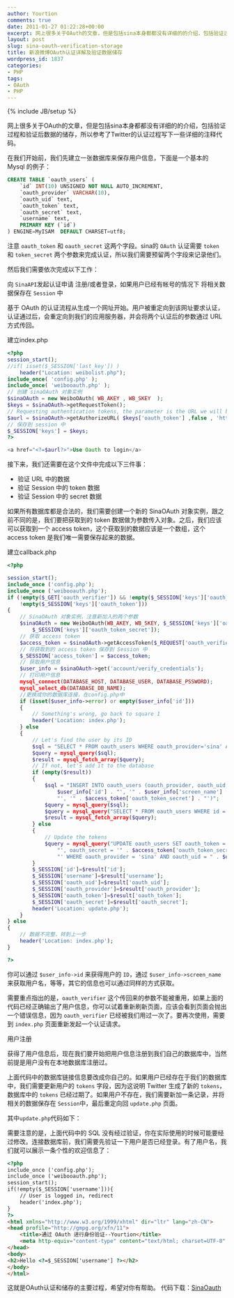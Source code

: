 ```yaml
---
author: Yourtion
comments: true
date: 2011-01-27 01:22:28+00:00
excerpt: 网上很多关于OAuth的文章，但是包括sina本身都都没有详细的的介绍，包括验证过程和验证后数据的储存，所以参考了Twitter的认证过程写下一些详细的注释代码。
layout: post
slug: sina-oauth-verification-storage
title: 新浪微博OAuth认证详解及验证数据储存
wordpress_id: 1837
categories:
- PHP
tags:
- OAuth
- PHP
---
```

{% include JB/setup %}

网上很多关于OAuth的文章，但是包括sina本身都都没有详细的的介绍，包括验证过程和验证后数据的储存，所以参考了Twitter的认证过程写下一些详细的注释代码。

在我们开始前，我们先建立一张数据库来保存用户信息，下面是一个基本的 Mysql 的例子：

```sql
CREATE TABLE `oauth_users` (
    `id` INT(10) UNSIGNED NOT NULL AUTO_INCREMENT,
    `oauth_provider` VARCHAR(10),
    `oauth_uid` text,
    `oauth_token` text,
    `oauth_secret` text,
    `username` text,
    PRIMARY KEY (`id`)
) ENGINE=MyISAM  DEFAULT CHARSET=utf8;
```

注意 ```oauth_token``` 和 ```oauth_secret``` 这两个字段。sina的 ```OAuth``` 认证需要 ```token``` 和 ```token_secret``` 两个参数来完成认证，所以我们需要预留两个字段来记录他们。

然后我们需要依次完成以下工作：

向 ```SinaAPI```发起认证申请
注册/或者登录，如果用户已经有帐号的情况下
将相关数据保存在 ```Session``` 中

基于 OAuth 的认证流程从生成一个网址开始。用户被重定向到该网址要求认证，认证通过后，会重定向到我们的应用服务器，并会将两个认证后的参数通过 URL 方式传回。

建立index.php

```php
<?php
session_start();
//if( isset($_SESSION['last_key']) )
	header("Location: weibolist.php");
include_once( 'config.php' );
include_once( 'weibooauth.php' );
// 创建 sinaOAuth 对象实例
$sinaOAuth = new WeiboOAuth( WB_AKEY , WB_SKEY  );
$keys = $sinaOAuth->getRequestToken();
// Requesting authentication tokens, the parameter is the URL we will be redirected to
$aurl = $sinaOAuth->getAuthorizeURL( $keys['oauth_token'] ,false , 'http://t.yourtion.com/sina/callback.php');
// 保存到 session 中
$_SESSION['keys'] = $keys;
?>

<a href="<?=$aurl?>">Use Oauth to login</a>
```

接下来，我们还需要在这个文件中完成以下三件事：

* 验证 URL 中的数据
* 验证 Session 中的 token 数据
* 验证 Session 中的 secret 数据

如果所有数据库都是合法的，我们需要创建一个新的 SinaOAuth 对象实例，跟之前不同的是，我们要把获取到的 token 数据做为参数传入对象。之后，我们应该可以获取到一个 access token，这个获取到的数据应该是一个数组，这个 access token 是我们唯一需要保存起来的数据。

建立callback.php

```php
<?php

session_start();
include_once ('config.php');
include_once ('weibooauth.php');
if (!empty($_GET['oauth_verifier']) && !empty($_SESSION['keys']['oauth_token']) &&
    !empty($_SESSION['keys']['oauth_token']))
{
    // SinaOAuth 对象实例，注意新加入的两个参数
    $sinaOAuth = new WeiboOAuth(WB_AKEY, WB_SKEY, $_SESSION['keys']['oauth_token'],
        $_SESSION['keys']['oauth_token_secret']);
    // 获取 access token
    $access_token = $sinaOAuth->getAccessToken($_REQUEST['oauth_verifier']);
    // 将获取到的 access token 保存到 Session 中
    $_SESSION['access_token'] = $access_token;
    // 获取用户信息
    $user_info = $sinaOAuth->get('account/verify_credentials');
    // 打印用户信息
  	mysql_connect(DATABASE_HOST, DATABASE_USER, DATABASE_PSSWORD);
	mysql_select_db(DATABASE_DB_NAME);
	//更换成你的数据库连接，在config.php中
    if (isset($user_info->error) or empty($user_info['id']))
    {
        // Something's wrong, go back to square 1
        header('Location: index.php');
    } else
    {
        // Let's find the user by its ID
        $sql = "SELECT * FROM oauth_users WHERE oauth_provider='sina' AND oauth_uid=" .$user_info['id'];
        $query = mysql_query($sql);
        $result = mysql_fetch_array($query);
        // If not, let's add it to the database
        if (empty($result))
        {
            $sql = "INSERT INTO oauth_users (oauth_provider, oauth_uid, username, oauth_token, oauth_secret) VALUES ('sina', '" .
                $user_info['id'] . "', '" . $user_info['screen_name'] . "', '" . $access_token['oauth_token'] .
                "', '" . $access_token['oauth_token_secret'] . "')";
            $query = mysql_query($sql);
            $query = mysql_query("SELECT * FROM oauth_users WHERE id = ".mysql_insert_id());
            $result = mysql_fetch_array($query);
        } else
        {
            // Update the tokens
            $query = mysql_query("UPDATE oauth_users SET oauth_token = '" . $access_token['oauth_token'] .
                "', oauth_secret = '" . $access_token['oauth_token_secret'] .
                "' WHERE oauth_provider = 'sina' AND oauth_uid = " . $user_info['id']);
        }
        $_SESSION['id']=$result['id'];
        $_SESSION['username']=$result['username'];
        $_SESSION['oauth_uid']=$result['oauth_uid'];
        $_SESSION['oauth_provider']=$result['oauth_provider'];
        $_SESSION['oauth_token']=$result['oauth_token'];
        $_SESSION['oauth_secret']=$result['oauth_secret'];
		header('Location: update.php');
    }
} else
{
    // 数据不完整，转到上一步
    header('Location: index.php');
}

?>
```

你可以通过 ```$user_info->id``` 来获得用户的 ```ID```，通过 ```$user_info->screen_name``` 来获取用户名，等等，其它的信息也可以通过同样的方式获取。

需要重点指出的是，```oauth_verifier``` 这个传回来的参数不能被重用，如果上面的代码已经正确输出了用户信息，你可以试着重新刷新页面，应该会看到页面会抛出一个错误信息，因为 ```oauth_verifier``` 已经被我们用过一次了。要再次使用，需要到 ```index.php``` 页面重新发起一个认证请求。

用户注册

获得了用户信息后，现在我们要开始把用户信息注册到我们自己的数据库中，当然前提是用户没有在本地数据库注册过。

上面代码中的数据库链接信息要改成你自己的。如果用户已经存在于我们的数据库中，我们需要更新用户的 ```tokens``` 字段，因为这说明 Twitter 生成了新的 ```tokens```，数据库中的 ```tokens``` 已经过期了。如果用户不存在，我们需要新加一条记录，并将相关的数据保存在 ```Session```中，最后重定向回 ```update.php``` 页面。

其中```update.php```代码如下：

需要注意的是，上面代码中的 SQL 没有经过验证，你在实际使用的时候可能要经过修改。连接数据库前，我们需要先验证一下用户是否已经登录。有了用户名，我们就可以展示一条个性的欢迎信息了：

```html 
<?php
include_once ('config.php');
include_once ('weibooauth.php');
session_start();
if(!empty($_SESSION['username'])){
    // User is logged in, redirect
    header('index.php');
}
?>
<html xmlns="http://www.w3.org/1999/xhtml" dir="ltr" lang="zh-CN">
<head profile="http://gmpg.org/xfn/11">
    <title>通过 OAuth 进行身份验证--Yourtion</title>
	<meta http-equiv="content-type" content="text/html; charset=UTF-8" />
</head>
<body>
<h2>Hello <?=$_SESSION['username'] ?></h2>
</body>
</html>
```

这就是OAuth认证和储存的主要过程，希望对你有帮助。
代码下载：[SinaOauth](http://dl.dbank.com/c08tfjks09)
